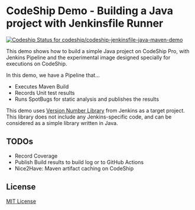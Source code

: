 CodeShip Demo - Building a Java project with Jenkinsfile Runner
====

[![Codeship Status for codeship/codeship-jenkinsfile-java-maven-demo](https://app.codeship.com/projects/6f090f0d-54d5-49f2-b1a1-9757544df513/status?branch=master)](https://app.codeship.com/projects/417038)

This demo shows how to build a simple Java project on CodeShip Pro,
with Jenkins Pipeline and the experimental image designed specially for executions on CodeShip. 

In this demo, we have a Pipeline that...

* Executes Maven Build
* Records Unit test results
* Runs SpotBugs for static analysis and publishes the results

This demo uses [Version Number Library](https://github.com/jenkinsci/lib-version-number) from Jenkins as a target project.
This library does not include any Jenkins-specific code, and can be considered as a simple library written in Java.
  
## TODOs

* Record Coverage
* Publish Build results to build log or to GitHub Actions
* Nice2Have: Maven artifact caching on CodeShip

## License

[MIT License](./LICENSE.txt)


